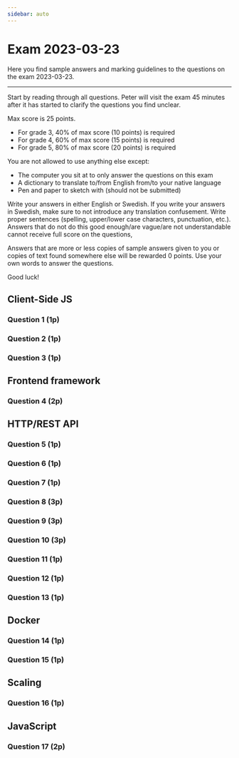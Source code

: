 ```yaml
---
sidebar: auto
---
```

# Exam 2023-03-23
Here you find sample answers and marking guidelines to the questions on the exam 2023-03-23.

---

Start by reading through all questions. Peter will visit the exam 45 minutes after it has started to clarify the questions you find unclear.

Max score is 25 points.

* For grade 3, 40% of max score (10 points) is required
* For grade 4, 60% of max score (15 points) is required
* For grade 5, 80% of max score (20 points) is required

You are not allowed to use anything else except:

* The computer you sit at to only answer the questions on this exam
* A dictionary to translate to/from English from/to your native language
* Pen and paper to sketch with (should not be submitted)

Write your answers in either English or Swedish. If you write your answers in Swedish, make sure to not introduce any translation confusement. Write proper sentences (spelling, upper/lower case characters, punctuation, etc.). Answers that do not do this good enough/are vague/are not understandable cannot receive full score on the questions, 

Answers that are more or less copies of sample answers given to you or copies of text found somewhere else will be rewarded 0 points. Use your own words to answer the questions.

Good luck!




## Client-Side JS

### Question 1 (1p)
<ExamQuestion>
<template v-slot:question>

Explain why most websites with Client-Side JS code need to listen for the `DOMContentLoaded` event.

</template>
<template v-slot:sample-answer>

When using Client-Side JavaScript, one often needs to modify the Document Object Model (DOM), such as inserting an HTML element into it, or remove an HTML element from it, etc. To carry out these operations, we need references to the HTML elements in the DOM we want to work with. To obtain those references, we can use `document` methods such as `getElementById()` and `querySelector()`. However, the call to these methods must happen when the web browser is done parsing the HTML code on the webpage (hence is done building the DOM), and not before that. So we need to listen to the `DOMContentLoaded` event so our code that makes use of these methods will run after the web browser has created the HTML elements in the DOM.

</template>
<template v-slot:marking-guidelines>

* 1 point for correct explanation

</template>
</ExamQuestion>



### Question 2 (1p)
<ExamQuestion>
<template v-slot:question>

Alice has a webpage with the following HTML code in `<body>`:

```html
<input type="number" id="number1">
<input type="number" id="number2">
<button id="showSum">Show sum</button>
```

The user should enter two numbers in the `<input>` elements, and then when the user clicks the  button, the sum should be shown in an alert dialog (an alert dialog can be shown by calling the `alert()` function). To make that happen, she adds the following HTML code to the page:

```html
<script>
	
	document.addEventListener('DOMContentLoaded', function(){
		
		const number1 = parseInt(document.getElementById('number1').value, 10)
		const number2 = parseInt(document.getElementById('number2').value, 10)
		
		document.getElementById('showSum').addEventListener('click', function(){
			
			alert(number1 + number2)
			
		})
		
	})
	
</script>
```

When the button is clicked, an alert dialog is shown, but it does not display the sum of the numbers the user has entered. Explain what Alice has done wrong, and suggest how the code should be changed to work as it should.

</template>
<template v-slot:sample-answer>

The problem is that the values in the `<input>` elements are read when the `DOMContentLoaded` event happens, and at that time, the user hasn't entered any numbers in them yet. The numbers should instead be read when the `click` event happens on the `<button>`, so moving the two lines of code creating the two variables into the innermost function would solve the problem.

</template>
<template v-slot:marking-guidelines>

* 0.5 points for explaining the problem
* 0.5 points for also explaining a solution
* -0.1 points for each claim that is not true (except what `parseInt(inputField.value, 10` evaluates to initially)

</template>
</ExamQuestion>




### Question 3 (1p)
<ExamQuestion>
<template v-slot:question>

When the user clicks on an anchor element on a webpage, an event is fired by the web browser. What is the name of that event?

**Note**: Spelling must be correct to get any points

</template>
<template v-slot:sample-answer>

`click`

</template>
<template v-slot:marking-guidelines>

* 1 point for correct name (spelling must be correct)

</template>
</ExamQuestion>





## Frontend framework

### Question 4 (2p)
<ExamQuestion>
<template v-slot:question>

In a frontend framework of your choice (name which one you choose), implement a component that contains two `<input>` elements the user can use to enter two numbers. The component should also contain a `<span>` element that automatically shows the sum of the entered numbers (should be updated automatically as soon as the user changes one of the numbers in the `<input>` elements).

</template>
<template v-slot:sample-answer>

In Svelte:

```html
<script>
    
    let leftTerm = 0
    let rightTerm = 0
    
</script>

<input type="number" bind:value={leftTerm}> +
<input type="number" bind:value={rightTerm}> =
<span>{leftTerm + rightTerm}</span>
```

</template>
<template v-slot:marking-guidelines>

* 2 points for an answer that is largely correct
* Point reductions for errors:
	* -0.5 points for not naming which framework that is used
	* -0.25 points for using `var` when it's better to use `let`
	* In Svelte:
		* -0.25 points for not having the `<script>` element
		* -0.25 points for using `const` instead of `let` for the variables
		* -0.25 points for not using `type="number"`
		* -0.25 points for binding to the wrong variables
		* -0.25 points for using the wrong syntax for binding the variables to the input elements, but close to correct
		* -0.25 points for listening to the `change` event wrong
		* -0.25 points for using the wrong syntax to show the sum
		* -0.25 points for a `sum` variable that is not recomputed when the number variables change
	* In React:
		* -0.25 points for forgetting `function` keyword
		* -0.25 points for creating state outside the component
		* -0.25 points for creating state for `sum` (no point in doing that, ordinary variable suffice, and you open up for the possibility that someone changes the `sum` without changing the number variables, which makes no sense)
		* -0.25 points for not setting the `value` attribute to the correct value
		* -0.25 points for setting the `onChange` handler wrong

</template>
</ExamQuestion>





## HTTP/REST API

### Question 5 (1p)
<ExamQuestion>
<template v-slot:question>

Match each status code with its corresponding reason phrase.

Status codes:

* 200
* 201
* 204
* 400
* 404

Reason Phrases:

* OK
* Created
* No Content
* Bad Request
* Not Found

You will get:

* 1 point for all correct

</template>
<template v-slot:sample-answer>

* 200 - OK
* 201 - Created
* 204 - No Content
* 400 - Bad Request
* 404 - Not Found

</template>
<template v-slot:marking-guidelines>

* 1 point for all correct

</template>
</ExamQuestion>




### Question 6 (1p)
<ExamQuestion>
<template v-slot:question>

In a REST API, to create a new account, one should send an HTTP request like the one below (`WORDS_WRITTEN_LIKE_THIS` are placeholders for actual values).

```http
POST /create-account
Host: ACTUAL_DOMAIN
Content-Type: application/json
Content-Length: ACTUAL_LENGTH

{"username": "ACTUAL_USERNAME", "password": "ACTUAL_PASSWORD"}
```

Is this HTTP request good designed? Justify your answer.

</template>
<template v-slot:sample-answer>

No, it is not good designed, because the URL doesn't identify resources, but instead indicates what the request is about. The URL should only identify resources, the method should indicate what to do. So, if the request is about creating a new resource, the URL should rather identify the collection of resources the new resources should be added to, i.e. `/accounts` in this case.

</template>
<template v-slot:marking-guidelines>

* 1 point for justifying why the URL is bad
* -0.1 points for stating something strange/that is not true

</template>
</ExamQuestion>





### Question 7 (1p)
<ExamQuestion>
<template v-slot:question>

In REST, explain what a *constraint* is.

</template>
<template v-slot:sample-answer>

A constraint is like a rule that you should follow, and if you do follow it, it will help preventing you from building a bad solution from a certain point of view, such as preventing you from building a solution that is not scalable.

</template>
<template v-slot:marking-guidelines>

* 1 point for a correct explanation

</template>
</ExamQuestion>





### Question 8 (3p)
<ExamQuestion>
<template v-slot:question>

Name and describe each constraint REST consists of.

</template>
<template v-slot:sample-answer>

See [Chapter 5.1 Deriving REST](https://www.ics.uci.edu/~fielding/pubs/dissertation/rest_arch_style.htm) in *Roy Thomas Fielding's* dissertation *Architectural Styles and the Design of Network-based Software Architectures*.

</template>
<template v-slot:marking-guidelines>

* 0.25 points for each correct name
* 0.25 points for each correct description

</template>
</ExamQuestion>





### Question 9 (3p)
<ExamQuestion>
<template v-slot:question>

Describe the parts a JWT consists of. Then also explain why JWTs are secure to use (how a server can trust a JWT it receives from a client).

</template>
<template v-slot:sample-answer>

For a description of the parts, see [Chapter 3.1. Example JWT](https://www.rfc-editor.org/rfc/rfc7519#section-3.1) in the *JSON Web Token (JWT)* specification.

When the server signs the JWT, it will compute a hash from the Header, the Payload and a secret only the server knows. When the server receives a JWT from a client, it will compute the hash again from the Header, the Payload and the secret only the server knows. If the computed hash isn't the same as the signature in the received JWT, then server knows the JWT was created with another secret, hence not created by the server itself, and the server won't trust the token. Otherwise it can trust that the JWT was created by the server itself (under the assumption no one knows the secret on the server, or has been lucky using the same one).

</template>
<template v-slot:marking-guidelines>

* 0.25 points for each name
* 0.25 points for each description/purpose
* 0.25 points for each how to generate the parts (JSON, base64, etc.)
* 0.75 points for explaining how a server can trust a JWT/discover a tempered JWT

</template>
</ExamQuestion>





### Question 10 (3p)
<ExamQuestion>
<template v-slot:question>

In OAuth 2.0, name and describe the 4 different roles that exists. Then also describe how the Authorization Code flow works.

</template>
<template v-slot:sample-answer>

For the roles, see [Chapter 1.1. Roles](https://www.rfc-editor.org/rfc/rfc6749#section-1.1) in the OAuth 2.0 specification.

For the Authorization Code flow, see [Chapter 4.1. Authorization Code Grant](https://www.rfc-editor.org/rfc/rfc6749#section-4.1) in the OAuth 2.0 specification.

</template>
<template v-slot:marking-guidelines>

* Roles: 
	* 0.25 points for each correct name
	* 0.25 points for each correct description
* Authorization Code flow:
	* 1 point for full description with most events ("trades") happening (small point deduction for small misses)

</template>
</ExamQuestion>





### Question 11 (1p)
<ExamQuestion>
<template v-slot:question>

Give an example of a value that makes sense to put in an ID Token, but that most likely won't be needed in an Access Token. Justify your answer.

</template>
<template v-slot:sample-answer>

Since ID Tokens should contain information about the account a user has logged in to, it makes sense to put information such as the user's first name in it.

Access Tokens on the other hand should contain information the server can use to figure out what a user is allowed to do, and that is probably independent of the user's first name, so that is probably not put in an Access Token.

So an example is the user's first name, such as `Alice`.

::: warning Authentication VS Authorization
Many students use the word *authentication* wrong in their answers. Authentication happens when a user logs in, and proves ownership of an identity (for example by providing username and password), and thereafter obtains the token(s). When a user uses an access token, authorization happens (the user proves that it's authorized to send the request).

This time, no point reduction has been made for using the terms wrong, but think about this for the future.
:::

::: warning Account id
Some students claim that a user's account id makes sense to put in the ID Token, but not in an Access Token. That usually makes little sense, since the server usually must know which account the user has logged in to during the authorization process, so the user's account id usually needs to be stored in the Access Token as well.
:::

</template>
<template v-slot:marking-guidelines>

* 1 point for valid example and valid justification, OR
* 0.5 points for writing a valid justification, but without giving an example of a value (does not to have to be as specific as `Alice`, *first name* is accepted)
* -0.1 points for claiming something that is incorrect

</template>
</ExamQuestion>





### Question 12 (1p)
<ExamQuestion>
<template v-slot:question>

Does it make sense to put the user's plain text password in an ID Token or in an Access Token? Justify your answer.

</template>
<template v-slot:sample-answer>

No, because there is no use-case for putting the user's password in the ID Token (the whole point with OpenID Connect is to let users login with their account on another platform without exposing their password on that platform), and nor is the user's password needed in an Access Token during the authorization process.

Also, one should never store users' passwords in plain text.

</template>
<template v-slot:marking-guidelines>

* 1 point for correct answer and valid justification
* -0.1 points for claiming something that is not true
* 0 points to answers suggesting that one can store the encrypted/hashed version of the password in any of the tokens

</template>
</ExamQuestion>




### Question 13 (1p)
<ExamQuestion>
<template v-slot:question>

In Client-Side JS, give an example of/describe an HTTP request that will always trigger the web browser to send a CORS pre-flight request.

</template>
<template v-slot:sample-answer>

An HTTP request to a domain other than the one the Client-Side JS comes from and that uses the method PUT.

</template>
<template v-slot:marking-guidelines>

::: warning Note!
Most students didn't mention that the request must go to a different domain (so the Same-Origin Policy kicks in, and CORS is needed), but this time you can get full score on the question even without having mentioned that.
:::

* 1 point for correct example/description
* -0.1 points for claiming something small that is incorrect, but otherwise provide a correct example/description

</template>
</ExamQuestion>






## Docker

### Question 14 (1p)
<ExamQuestion>
<template v-slot:question>

When using Docker Compose, each service entered in the `compose.yaml` file can have its own `volumes` section. Explain what that section can be used for.

</template>
<template v-slot:sample-answer>

When an application in a Docker container opens a path leading to a file or folder, that path does by default lead to a file or folder on the file system in the container. By adding a value to the `volumes` section in the `compose.yaml` file, you can make a path in the container lead to a file or folder on the host computer running Docker instead.

So, by using volumes, an application in a container can get access to a part of the file system on the host computer, and for example store data there.

</template>
<template v-slot:marking-guidelines>

* 1 point for correct answer, OR
* 0.5 points for saying something vague about giving the container access to the latest version of code stored on the file system on the host computer 

</template>
</ExamQuestion>



### Question 15 (1p)
<ExamQuestion>
<template v-slot:question>

Explain when and why you need to use port mapping in Docker, and explain how it works (using words, not commands).

</template>
<template v-slot:sample-answer>

A Docker container is an isolated environment; an app running inside the container has (by default) not access to anything on the host computer, and nor (by default) does the host computer have access to anything inside the container. This is problematic when the app in the container is a web app, and we want to use a web browser on the host computer to send HTTP requests to it.

In such situations, we can use port mapping to make the container a little bit less isolated, and allow such communication. Using port mapping, we can tell Docker that one port on the host computer, for example port `5555`, should be mapped to one port in a container, for example port `8080`. This way, the web browser on the host computer can send HTTP requests on port `5555`, and the web app in the container will receive those requests on port `8080` in the container.

</template>
<template v-slot:marking-guidelines>

* 0.5 points for when and why
* 0.5 points for explanation

</template>
</ExamQuestion>





## Scaling

### Question 16 (1p)
<ExamQuestion>
<template v-slot:question>

What is the main difference between vertical scaling and horizontal scaling?

**Note**: You don't need to explain each scaling approach in detail, only what the main difference between them is.

</template>
<template v-slot:sample-answer>

In vertical scaling, you simply replace the computer your application runs on with another one that is more powerful, i.e. a computer with a faster CPU, or more main memory, or more storage, etc.

In horizontal scaling, you instead run your application on multiple different computers at the same time, each of them doing a small part of the work that needs to be done in total. 

</template>
<template v-slot:marking-guidelines>

* 0.5 points for explaining that vertical scaling is using a more powerful computer
* 0.5 points for explaining that horizontal scaling is using more computers

OR:

* 0.25 points for correct explanations of both terms but having mixed them up

</template>
</ExamQuestion>





## JavaScript

### Question 17 (2p)
<ExamQuestion>
<template v-slot:question>

The function `getAccountById(id)` returns a promise that resolves to a JS object with information about the account with the given `id`. If the account object can't be retrieved, the promise is rejected to a JS error object containing information about what went wrong.

The function `getSentMessagesByAccountId(accountId)` returns a promise that resolves to a JS array containing all messages an account with the given `accountId` has sent. If the array can't be retrieved, the promise is rejected to a JS error object containing information about what went wrong.

Implement the function `getAccountAndSentMessagesByAccountId(accountId)`, that returns a promise that resolves to:

```js
{
	account: THE_ACCOUNT_RETRIEVED_USING_getAccountById(),
	sentMessages: THE_MESSAGES_RETRIEVED_USING_getSentMessagesByAccountId()
}
```

If you get an error from `getAccountById()` or `getSentMessagesByAccountId()`, then your own promise should be rejected with the JS error object you get from the first one that was rejected.

It is OK to use `async` and `await` in your implementation.

</template>
<template v-slot:sample-answer>

```js
async function getAccountAndSentMessagesByAccountId(accountId){
	
	const account = await getAccountById(accountId)
	const sentMessages = await getSentMessagesByAccountId(accountId)
	
	return {
		account,
		sentMessages,
	}
	
}
```

</template>
<template v-slot:marking-guidelines>

* 2 points for a solution that is largely correct
* Point reductions for errors:
	* -0.1 points for naming variables bad, such as ending with `promise` when it doesn't store a promise
	* -0.1 points for returning and throwing (both stops code execution in function, so no need to use return when you want to throw)
	* -0.25 points for creating local variables (e.g. in a `try`) and try to access them outside
	* -0.25 points for using try and catch
	* -0.25 points for returning error instead of throwing
	* -0.25 points for returning/throwing wrong error
	* -0.25 points for having unnecessary code
* 0 points for a solution that:
	* Have a callback parameter/function, or
	* Try to read status codes or parse the response body (none of the given functions use HTTP)
	* Have SQL code (the data is not stored in a relational database)

</template>
</ExamQuestion>